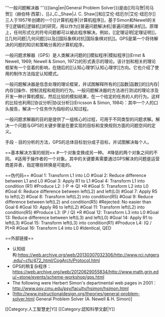 '''一般问题解决器 '''({{lang|en|General Problem Solver}})是由[[司马贺|司马贺]]（赫伯特·西蒙）、[[J._C._Shaw|J. C. Shaw]]和[[艾伦·纽厄尔|艾伦·纽厄尔]]三人于1957年创建的一个[[计算机程序|计算机程序]]，基于Simon和Newell的关于[[逻辑机|逻辑机]]的研究，用以作为[[普遍问题解决机|普遍问题解决机]]。原理上，任何形式化的符号问题都可以被此程序解决。例如，[[定理证明|定理证明]]，[[几何问题|几何问题]]以及[[国际象棋对抗|国际象棋对抗]]。GPS是第一个将待解决的问题的知识和策略分离的计算机程序。

一般问题求解器（GPS）是人类解决问题的[[模拟程序|模拟程序]](Ernst & Newell, 1969; Newell & Simon, 1972)的形式表示的理论。该计划和相关的理论框架有一个显着的影响，在随后的[[认知心理学|认知心理学]]方向。它也介绍了使用的制作方法指定认知模式。

一般问题解决器是信息处理的理论框架，并试图解释所有的[[函数|函数]]的[[内存|内存]]操作、控制流程和规则的行为。一般问题解决器的方法进行测试的理论涉及开发一种计算机模拟，然后比较的模拟结果，在一个给定的任务的人的行为。这样的比较也利用[[协议分析|协议分析]](Ericsson & Simon, 1984)：其中一个人的口头报告，解决一个任务作为指标的认知过程。

一般问题求解器的目的是提供了一组核心的过程，可用于不同类型的问题求解。解决一个问题与GPS的关键步骤是在要实现的目标和变换规则方面的问题空间的定义。

手段 - 目的分析的方法，GPS的总体目标划分成子目标，并试图解决每个人。

==基本解决方案的规则==
#一个对象变换成另一种。
#降低的两个对象之间的不同。
#适用于操作者的一个对象。其中的关键要素需要通过GPS解决的问题是运营商差异表，指定哪些转换是可能的。

==伪代码==
#Goal 1: Transform L1 into LO 
#Goal 2: Reduce difference between L1 and L0 
#Goal 3: Apply R1 to L1 
#Goal 4: Transform L1 into condition (R1) 
#Produce L2: (-P => Q) *R 
#Goal 5: Transform L2 into L0 
#Goal 6: Reduce difference between left(L2) and left(L0) 
#Goal 7: Apply R5 to left(L2) 
#Goal 8: Transform left(L2) into condition(R5) 
#Goal 9: Reduce difference between left(L2) and condition(R5) 
#Rejected: No easier than Goal 6 
#Goal 10: Apply R6 to left(L2) 
#Goal 11: Transform left(L2) into condition(R5) 
#Produce L3: (P \/ Q) *R 
#Goal 12: Transform L3 into L0 
#Goal 13: Reduce difference between left(L3) and left(L0) 
#Goal 14: Apply R1 to left(L3) 
#Goal 15: Transform left(L3) into condition(R1) 
#Produce L4: (Q \/ P)*R 
#Goal 16: Transform L4 into L0 
#Identical, QED

==外部链接==
* 认知结构:https://web.archive.org/web/20130307032306/http://www.rci.rutgers.edu/~cfs/472_html/CogArch/Protocol.html
* GPS的稍复杂程序：https://web.archive.org/web/20120629055834/http://www.math.grin.edu/~stone/events/scheme-workshop/gps.html
* The following were Herbert Simon's departmental web pages in 2001：http://www.psy.cmu.edu/psy/faculty/hsimon/hsimon.html
* [http://www.instructionaldesign.org/theories/general-problem-solver.html General Problem Solver (A. Newell & H. Simon)]

[[Category:人工智慧史|Y]]
[[Category:認知科學文獻|Y]]